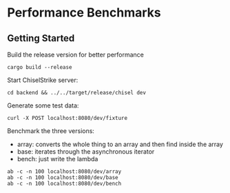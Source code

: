 # Performance Benchmarks

## Getting Started

Build the release version for better performance

```console
cargo build --release
```
Start ChiselStrike server:

```console
cd backend && ../../target/release/chisel dev
```

Generate some test data:

```console
curl -X POST localhost:8080/dev/fixture
```

Benchmark the three versions:
* array: converts the whole thing to an array and then find inside the array
* base: iterates through the asynchronous iterator
* bench: just write the lambda

```console
ab -c -n 100 localhost:8080/dev/array
ab -c -n 100 localhost:8080/dev/base
ab -c -n 100 localhost:8080/dev/bench
```

